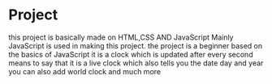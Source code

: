 # Project
this project is basically made on HTML,CSS AND JavaScript
Mainly JavaScript is used in making this project.
the project is a beginner based on the basics of JavaScript
it is a clock which is updated after every second means to say that it is a live clock which also tells you the date day and year
you can also add world clock and much more
